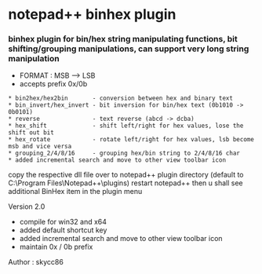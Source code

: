 # notepad++ binhex plugin

### binhex plugin for bin/hex string manipulating functions, bit shifting/grouping manipulations, can support very long string manipulation


* FORMAT : MSB --> LSB
* accepts prefix 0x/0b

```
* bin2hex/hex2bin       - conversion between hex and binary text
* bin_invert/hex_invert - bit inversion for bin/hex text (0b1010 -> 0b0101)
* reverse               - text reverse (abcd -> dcba)
* hex_shift             - shift left/right for hex values, lose the shift out bit
* hex_rotate            - rotate left/right for hex values, lsb become msb and vice versa
* grouping_2/4/8/16     - grouping hex/bin string to 2/4/8/16 char
* added incremental search and move to other view toolbar icon
```

copy the respective dll file over to notepad++ plugin directory (default to C:\Program Files\Notepad++\plugins)
restart notepad++ then u shall see additional BinHex item in the plugin menu

Version 2.0 
* compile for win32 and x64
* added default shortcut key
* added incremental search and move to other view toolbar icon
* maintain 0x / 0b prefix

Author : skycc86

